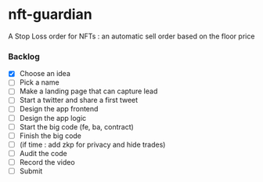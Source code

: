 # nft-guardian

A Stop Loss order for NFTs : an automatic sell order based on the floor price

### Backlog
- [x] Choose an idea
- [ ] Pick a name
- [ ] Make a landing page that can capture lead
- [ ] Start a twitter and share a first tweet
- [ ] Design the app frontend
- [ ] Design the app logic
- [ ] Start the big code (fe, ba, contract)
- [ ] Finish the big code
- [ ] (if time : add zkp for privacy and hide trades)
- [ ] Audit the code
- [ ] Record the video
- [ ] Submit

